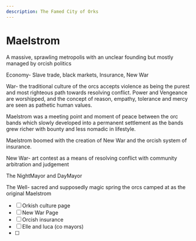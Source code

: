```yaml
---
description: The Famed City of Orks
---
```


# Maelstrom

A massive, sprawling metropolis with an unclear founding but mostly managed by orcish politics

Economy- Slave trade, black markets, Insurance, New War

War- the traditional culture of the orcs accepts violence as being the purest and most righteous path towards resolving conflict. Power and Vengeance are worshipped, and the concept of reason, empathy, tolerance and mercy are seen as pathetic human values.  

Maelstrom was a meeting point and moment of peace between the orc bands which slowly developed into a permanent settlement as the bands grew richer with bounty and less nomadic in lifestyle.

Maelstrom boomed with the creation of New War and the orcish system of insurance.

New War- art contest as a means of resolving conflict with community arbitration and judgement

The NightMayor and DayMayor

The Well- sacred and supposedly magic spring the orcs camped at as the original Maelstrom



* [ ] Orkish culture page
* [ ] New War Page
* [ ] Orcish insurance
* [ ] Elle and luca \(co mayors\)
* [ ] 


